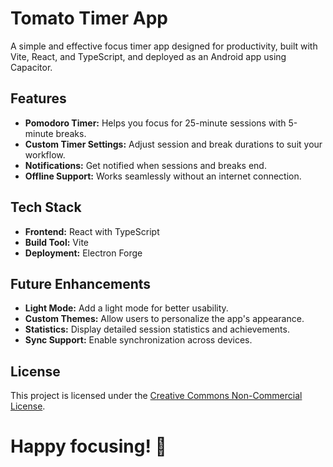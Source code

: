# Tomato Timer App

A simple and effective focus timer app designed for productivity, built with Vite, React, and TypeScript, and deployed as an Android app using Capacitor.

## Features

- **Pomodoro Timer:** Helps you focus for 25-minute sessions with 5-minute breaks.
- **Custom Timer Settings:** Adjust session and break durations to suit your workflow.
- **Notifications:** Get notified when sessions and breaks end.
- **Offline Support:** Works seamlessly without an internet connection.

## Tech Stack

- **Frontend:** React with TypeScript
- **Build Tool:** Vite
- **Deployment:** Electron Forge

## Future Enhancements

- **Light Mode:** Add a light mode for better usability.
- **Custom Themes:** Allow users to personalize the app's appearance.
- **Statistics:** Display detailed session statistics and achievements.
- **Sync Support:** Enable synchronization across devices.

## License

This project is licensed under the [Creative Commons Non-Commercial License](LICENSE).

# Happy focusing! 🚀

